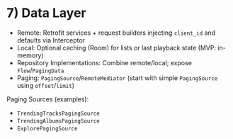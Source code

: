 # 7) Data Layer
- Remote: Retrofit services + request builders injecting `client_id` and defaults via Interceptor
- Local: Optional caching (Room) for lists or last playback state (MVP: in-memory)
- Repository Implementations: Combine remote/local; expose `Flow`/`PagingData`
- Paging: `PagingSource`/`RemoteMediator` (start with simple `PagingSource` using `offset`/`limit`)

Paging Sources (examples):
- `TrendingTracksPagingSource`
- `TrendingAlbumsPagingSource`
- `ExplorePagingSource`

